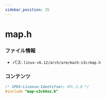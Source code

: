 ```yaml
---
sidebar_position: 35
---
```

# map.h

### ファイル情報

- パス: `linux-v6.12/arch/arm/mach-s3c/map.h`

### コンテンツ

```h
/* SPDX-License-Identifier: GPL-2.0 */
#include "map-s3c64xx.h"

```
